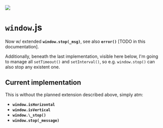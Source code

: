 <img src="https://kekse.biz/github.php?draw&text=`window`&override=github:v4" />

# **`window`**.js
Now w/ extended **`window.stop(_msg)`**, see also **`error()`** \[TODO in this documentation\].

Additionally, beneath the last implementation, visible here below, I'm going to manage all
`setTimeout()` and `setInterval()`, so e.g. `window.stop()` can also stop any existent one.

## Current implementation
This is without the planned extension described above, simply atm:

* **`window.isHorizontal`**
* **`window.isVertical`**
* **`window.\_stop()`**
* **`window.stop(_message)`**

